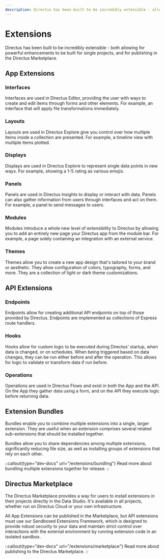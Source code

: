 ```yaml
---
description: Directus has been built to be incredibly extensible - allowing for powerful enhancements to both the Data Engine and Studio.
---
```


# Extensions

Directus has been built to be incredibly extensible - both allowing for powerful enhancements to be built for single projects, and for publishing in the Directus Marketplace.

## App Extensions

### Interfaces

<!-- TODO: IMAGE -->

Interfaces are used in Directus Editor, providing the user with ways to create and edit items through forms and other elements. For example, an interface that will apply file transformations immediately.

### Layouts

<!-- TODO: IMAGE -->

Layouts are used in Directus Explore give you control over how multiple items inside a collection are presented. For example, a timeline view with multiple items plotted.

### Displays

<!-- TODO: IMAGE -->

Displays are used in Directus Explore to represent single data points in new ways. For example, showing a 1-5 rating as various emojis.

### Panels

<!-- TODO: IMAGE -->

Panels are used in Directus Insights to display or interact with data. Panels can also gather information from users through interfaces and act on them. For example, a panel to send messages to users.

### Modules

<!-- TODO: IMAGE -->

Modules introduce a whole new level of extensibility to Directus by allowing you to add an entirely new page your Directus app from the module bar. For example, a page solely containing an integration with an external service.

### Themes

Themes allow you to create a new app design that's tailored to your brand or aesthetic. They allow configuration of colors, typography, forms, and more. They are a collection of light or dark theme customizations.

## API Extensions

### Endpoints

Endpoints allow for creating additional API endpoints on top of those provided by Directus. Endpoints are implemented as collections of Express route handlers.

### Hooks

Hooks allow for custom logic to be executed during Directus' startup, when data is changed, or on schedules. When being triggered based on data changes, they can be run either before and after the operation. This allows for logic to validate or transform data if run before.

### Operations

<!-- TODO: IMAGE -->

Operations are used in Directus Flows and exist in both the App and the API. On the App they gather data using a form, and on the API they execute logic before returning data.

## Extension Bundles

Bundles enable you to combine multiple extensions into a single, larger extension. They are useful when an extension comprises several related sub-extensions that should be installed together.

Bundles allow you to share dependencies among multiple extensions, significantly reducing file size, as well as installing groups of extensions that rely on each other.

::callout{type="dev-docs" url="/extensions/bundling"}
Read more about bundling multiple extensions together for release.
::

## Directus Marketplace

<!-- TODO: DROP IMAGE IN  -->

The Directus Marketplace provides a way for users to install extensions in their projects directly in the Data Studio. It's available in all projects, whether run on Directus Cloud or your own infrastructure.

All App Extensions can be published in the Marketplace, but API extensions must use our Sandboxed Extensions Framework, which is designed to provide robust security to your data and maintain strict control over interactions with the external environment by running extension code in an isolated sandbox.

::callout{type="dev-docs" url="/extensions/marketplace"}
Read more about publishing to the Directus Marketplace.
::
